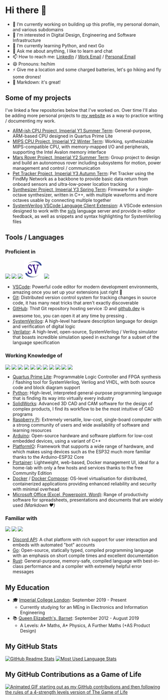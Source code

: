 # Hi there 👋

- 🔭 I’m currently working on building up this profile, my personal domain, and various subdomains
- 🤩 I'm interested in Digital Design, Engineering and Software Infrastructure
- 🌱 I’m currently learning Python, and next Go
- 💬 Ask me about anything, I like to learn and chat
- 📫 How to reach me: [LinkedIn](https://www.linkedin.com/in/aadidesai/) / [Work Email](mailto:github@8bitsqu.id) / [Personal Email](mailto:aadi@8bitsqu.id)
- 😄 Pronouns: he/him
- ⚡ Give me a location and some charged batteries, let's go hiking and fly some drones!
- 💯 Markdown: it's great!

## Some of my projects

I've linked a few repositories below that I've worked on. Over time I'll also be adding more personal projects to [my website](https://projects.8bitsqu.id/) as a way to practice writing / documenting my work.

- [ARM-ish CPU Project, Imperial Y1 Summer Term](https://github.com/supleed2/ELEC40006-P1-CW/): General-purpose, ARM-based CPU designed in Quartus Prime Lite
- [MIPS CPU Project, Imperial Y2 Winter Term](https://github.com/supleed2/ELEC50010-IAC-CW/): Working, synthesizable MIPS-compatible CPU, with memory-mapped I/O and peripherals, supporting the Intel Avalon memory interface
- [Mars Rover Project, Imperial Y2 Summer Term](https://github.com/supleed2/ELEC50003-P1-CW/): Group project to design and build an autonomous rover including subsystems for motion, power management and control / communication
- [Pet Tracker Project, Imperial Y3 Autumn Term](https://github.com/supleed2/ELEC60013-ES-CW1/): Pet Tracker using the FindMy Network as a backbone to provide basic data return from onboard sensors and ultra-low-power location tracking
- [Synthesizer Project, Imperial Y3 Spring Term](https://github.com/supleed2/ELEC60013-ES-CW2/): Firmware for a single-octave synthesizer, written in C++, with multiple waveforms and more octaves usable by connecting multiple together
- [SystemVerilog VSCode Language Client Extension](https://github.com/dalance/svls-vscode/): A VSCode extension designed to work with the [svls](https://github.com/dalance/svls/) language server and provide in-editor feedback, as well as snippets and syntax highlighting for SystemVerilog files

## Tools / Languages

### Proficient in

<img src="https://www.vectorlogo.zone/logos/visualstudio_code/visualstudio_code-ar21.svg" height="60" />
<img src="https://www.vectorlogo.zone/logos/git-scm/git-scm-ar21.svg" height="60" />
<img src="https://www.vectorlogo.zone/logos/github/github-ar21.svg" height="60" />
<img src="https://raw.githubusercontent.com/vscode-icons/vscode-icons/master/icons/file_type_light_systemverilog.svg" height="60" />
<img src="https://repository-images.githubusercontent.com/261007272/0bed6580-8d57-11ea-9ced-e434128458a0" height="60" />

- [VSCode](https://code.visualstudio.com/): Powerful code editor for modern development environments, amazing once you set up your extensions just right 🤌
- [Git](https://git-scm.com/): Distributed version control system for tracking changes in source code, it has many neat tricks that aren't exactly discoverable
- [GitHub](https://github.com/): This❗ Git repository hosting service :D and [github.dev](https://github.dev/) is awesome too, you can open it at any time by pressing `.`
- [SystemVerilog](https://www.systemverilog.com/): A high-level hardware description language for design and verification of digital logic
- [Verilator](https://www.verilator.org/): A high-level, open-source, SystemVerilog / Verilog simulator that boasts incredible simulation speed in exchange for a subset of the language specification

### Working Knowledge of

<img align="center" src="https://i1.wp.com/filecr.com/wp-content/uploads/2022/03/intel-quartus-prime-pro-edition-logo.png" height="60" />
<img align="center" src="https://www.vectorlogo.zone/logos/python/python-icon.svg" height="60" />
<img align="center" src="https://icon-library.com/images/solidworks-icon/solidworks-icon-25.jpg" height="60" />
<img align="center" src="https://www.vectorlogo.zone/logos/raspberrypi/raspberrypi-icon.svg" height="60" />
<img align="center" src="https://www.vectorlogo.zone/logos/arduino/arduino-official.svg" height="60" />
<img align="center" src="https://raw.githubusercontent.com/detain/svg-logos/master/svg/platformio.svg" height="60" />
<img align="center" src="https://avatars.githubusercontent.com/u/22225832?s=280&v=4" height="60" />
<img align="center" src="https://www.vectorlogo.zone/logos/docker/docker-official.svg" height="60" />
<img align="center" src="https://raw.githubusercontent.com/get-icon/geticon/master/icons/microsoft-office-excel.svg" height="60" />
<img align="center" src="https://raw.githubusercontent.com/get-icon/geticon/master/icons/microsoft-office-powerpoint.svg" height="60" />
<img align="center" src="https://raw.githubusercontent.com/get-icon/geticon/master/icons/microsoft-office-word.svg" height="60" />

- [Quartus Prime Lite](https://www.quartus.com/products/software/quartus-prime-lite/): Programmable Logic Controller and FPGA synthesis / flashing tool for SystemVerilog, Verilog and VHDL, with both source code and block diagram support
- [Python](https://www.python.org/): High-level, interpreted general-purpose programming language that is finding its way into virtually every industry
- [SolidWorks](https://www.solidworks.com/): Advanced 3D CAD and CAM software for the design of complex products, I find its workflow to be the most intuitive of CAD programs
- [Raspberry Pi](https://www.raspberrypi.org/): Extremely versatile, low-cost, single-board computer with a strong community of users and wide availability of software and learning resources
- [Arduino](https://www.arduino.cc/): Open-source hardware and software platform for low-cost embedded devices, using a variant of C++
- [PlatformIO](https://platformio.org/): Framework that supports a wide range of hardware, and which makes using devices such as the ESP32 much more familiar thanks to the Arduino-ESP32 Core
- [Portainer](https://portainer.io/): Lightweight, web-based, Docker management UI, ideal for a home-lab with only a few hosts and services thanks to the free Community Edition
- [Docker](https://www.docker.com/) / [Docker Compose](https://docs.docker.com/compose/): OS-level virtualisation for distributed, containerized applications providing enhanced reliability and security with minimal overhead
- [Microsoft Office (Excel, Powerpoint, Word)](https://www.microsoft.com/en-gb/microsoft-365/): Range of productivity software for spreadsheets, presentations and documents that are widely used *(Markdown ❤️)*

### Familiar with

<img src="https://www.vectorlogo.zone/logos/discordapp/discordapp-ar21.svg" height="60" />
<img src="https://www.vectorlogo.zone/logos/golang/golang-ar21.svg" height="60" />
<img src="https://www.vectorlogo.zone/logos/rust-lang/rust-lang-ar21.svg" height="60" />

- [Discord API](https://discordapp.com/developers/): A chat platform with rich support for user interaction and embeds with automated "bot" accounts
- [Go](https://golang.org/): Open-source, statically typed, compiled programming language with an emphasis on short compile times and excellent documentation
- [Rust](https://www.rust-lang.org/): General-purpose, memory-safe, compiled language with best-in-class performance and a compiler with extremely helpful error messages

## My Education

- 🎓 [Imperial College London](https://www.imperial.ac.uk/): September 2019 - Present
  - Currently studying for an MEng in Electronics and Information Engineering
- 📚 [Queen Elizabeth's, Barnet](https://www.barnet.ac.uk/): September 2012 - August 2019
  - A Levels: A\* Maths, A\* Physics, A Further Maths (+AS Product Design)

## My GitHub Stats

[![GitHub Readme Stats](https://github-readme-stats.vercel.app/api?username=supleed2&count_private=true&show_icons=true&theme=nord)](https://github.com/anuraghazra/github-readme-stats)
[![Most Used Language Stats](https://github-readme-stats.vercel.app/api/top-langs/?username=supleed2&langs_count=10&layout=compact&theme=nord)](https://github.com/anuraghazra/github-readme-stats)

## My GitHub Contributions as a Game of Life

[![Animated GIF starting out as my GitHub contributions and then following the rules of a 4-strength levels version of The Game of Life](https://github4life.herokuapp.com/supleed2.gif)](https://github.com/ethomson/github4life)
